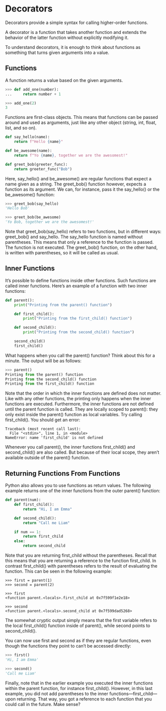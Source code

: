 # Decorators
Decorators provide a simple syntax for calling higher-order functions.

A decorator is a function that takes another function and extends the behavior of the latter function without explicitly modifying it.

To understand decorators, it is enough to think about functions as something that turns given arguments into a value.

## Functions
A function returns a value based on the given arguments.

```Python
>>> def add_one(number):
...     return number + 1

>>> add_one(2)
3
```

Functions are first-class objects. This means that functions can be passed around and used as arguments, just like any other object (string, int, float, list, and so on).


``` Python
def say_hello(name):
    return f"Hello {name}"

def be_awesome(name):
    return f"Yo {name}, together we are the awesomest!"

def greet_bob(greeter_func):
    return greeter_func("Bob")
```
Here, say_hello() and be_awesome() are regular functions that expect a name given as a string. The greet_bob() function however, expects a function as its argument. We can, for instance, pass it the say_hello() or the be_awesome() function:

``` Python
>>> greet_bob(say_hello)
'Hello Bob'

>>> greet_bob(be_awesome)
'Yo Bob, together we are the awesomest!'
```
Note that greet_bob(say_hello) refers to two functions, but in different ways: greet_bob() and say_hello. The say_hello function is named without parentheses. This means that only a reference to the function is passed. The function is not executed. The greet_bob() function, on the other hand, is written with parentheses, so it will be called as usual.

## Inner Functions
It’s possible to define functions inside other functions. Such functions are called inner functions. Here’s an example of a function with two inner functions:

``` Python
def parent():
    print("Printing from the parent() function")

    def first_child():
        print("Printing from the first_child() function")

    def second_child():
        print("Printing from the second_child() function")

    second_child()
    first_child()
```

What happens when you call the parent() function? Think about this for a minute. The output will be as follows:
```Python
>>> parent()
Printing from the parent() function
Printing from the second_child() function
Printing from the first_child() function
```
Note that the order in which the inner functions are defined does not matter. Like with any other functions, the printing only happens when the inner functions are executed.
Furthermore, the inner functions are not defined until the parent function is called. They are locally scoped to parent(): they only exist inside the parent() function as local variables. Try calling first_child(). You should get an error:

```Py
Traceback (most recent call last):
  File "<stdin>", line 1, in <module>
NameError: name 'first_child' is not defined
```
Whenever you call parent(), the inner functions first_child() and second_child() are also called. But because of their local scope, they aren’t available outside of the parent() function.

## Returning Functions From Functions
Python also allows you to use functions as return values. The following example returns one of the inner functions from the outer parent() function:
```py
def parent(num):
    def first_child():
        return "Hi, I am Emma"

    def second_child():
        return "Call me Liam"

    if num == 1:
        return first_child
    else:
        return second_child
```
Note that you are returning first_child without the parentheses. Recall that this means that you are returning a reference to the function first_child. In contrast first_child() with parentheses refers to the result of evaluating the function. This can be seen in the following example:
```Py
>>> first = parent(1)
>>> second = parent(2)

>>> first
<function parent.<locals>.first_child at 0x7f599f1e2e18>

>>> second
<function parent.<locals>.second_child at 0x7f599dad5268>
```
The somewhat cryptic output simply means that the first variable refers to the local first_child() function inside of parent(), while second points to second_child().

You can now use first and second as if they are regular functions, even though the functions they point to can’t be accessed directly:
```py
>>> first()
'Hi, I am Emma'

>>> second()
'Call me Liam'
```
Finally, note that in the earlier example you executed the inner functions within the parent function, for instance first_child(). However, in this last example, you did not add parentheses to the inner functions—first_child—upon returning. That way, you got a reference to each function that you could call in the future. Make sense?
